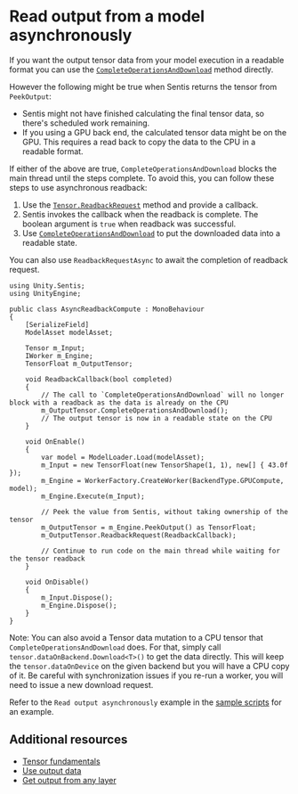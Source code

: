 # Read output from a model asynchronously

If you want the output tensor data from your model execution in a readable format you can use the [`CompleteOperationsAndDownload`](xref:Unity.Sentis.Tensor.CompleteOperationsAndDownload) method directly.

However the following might be true when Sentis returns the tensor from `PeekOutput`:
- Sentis might not have finished calculating the final tensor data, so there's scheduled work remaining.
- If you using a GPU back end, the calculated tensor data might be on the GPU. This requires a read back to copy the data to the CPU in a readable format.

If either of the above are true, `CompleteOperationsAndDownload` blocks the main thread until the steps complete. To avoid this, you can follow these steps to use asynchronous readback:

1. Use the [`Tensor.ReadbackRequest`](xref:Unity.Sentis.Tensor.ReadbackRequest(Action{System.Boolean})) method and provide a callback.
2. Sentis invokes the callback when the readback is complete. The boolean argument is `true` when readback was successful.
3. Use [`CompleteOperationsAndDownload`](xref:Unity.Sentis.Tensor.CompleteOperationsAndDownload) to put the downloaded data into a readable state.

You can also use `ReadbackRequestAsync` to await the completion of readback request.
```
using Unity.Sentis;
using UnityEngine;

public class AsyncReadbackCompute : MonoBehaviour
{
    [SerializeField]
    ModelAsset modelAsset;

    Tensor m_Input;
    IWorker m_Engine;
    TensorFloat m_OutputTensor;

    void ReadbackCallback(bool completed)
    {
        // The call to `CompleteOperationsAndDownload` will no longer block with a readback as the data is already on the CPU
        m_OutputTensor.CompleteOperationsAndDownload();
        // The output tensor is now in a readable state on the CPU
    }

    void OnEnable()
    {
        var model = ModelLoader.Load(modelAsset);
        m_Input = new TensorFloat(new TensorShape(1, 1), new[] { 43.0f });
        m_Engine = WorkerFactory.CreateWorker(BackendType.GPUCompute, model);
        m_Engine.Execute(m_Input);

        // Peek the value from Sentis, without taking ownership of the tensor
        m_OutputTensor = m_Engine.PeekOutput() as TensorFloat;
        m_OutputTensor.ReadbackRequest(ReadbackCallback);

        // Continue to run code on the main thread while waiting for the tensor readback
    }

    void OnDisable()
    {
        m_Input.Dispose();
        m_Engine.Dispose();
    }
}

```

Note:
You can also avoid a Tensor data mutation to a CPU tensor that `CompleteOperationsAndDownload` does.
For that, simply call `tensor.dataOnBackend.Download<T>()` to get the data directly. This will keep the `tensor.dataOnDevice` on the given backend but you will have a CPU copy of it.
Be careful with synchronization issues if you re-run a worker, you will need to issue a new download request.

Refer to the `Read output asynchronously` example in the [sample scripts](package-samples.md) for an example.

## Additional resources

- [Tensor fundamentals](tensor-fundamentals.md)
- [Use output data](use-model-output.md)
- [Get output from any layer](profile-a-model.md#get-output-from-any-layer)
